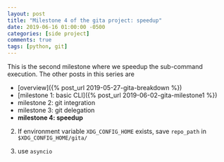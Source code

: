 ```yaml
---
layout: post
title: "Milestone 4 of the gita project: speedup"
date: 2019-06-16 01:00:00 -0500
categories: [side project]
comments: true
tags: [python, git]
---
```


This is the second milestone where we speedup the sub-command execution.
The other posts in this series are

- [overview]({% post_url 2019-05-27-gita-breakdown %})
- [milestone 1: basic CLI]({% post_url 2019-06-02-gita-milestone1 %})
- milestone 2: git integration
- milestone 3: git delegation
- **milestone 4: speedup**


2. If environment variable `XDG_CONFIG_HOME` exists, save `repo_path` in `$XDG_CONFIG_HOME/gita/`

4. use `asyncio`


